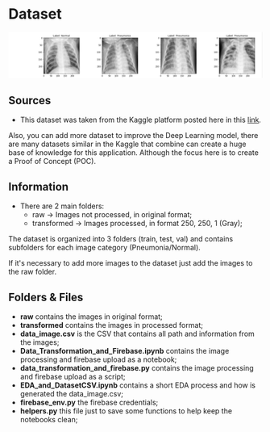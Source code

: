 # Dataset
![Optional Text](../images/dataset_sample.png)

## Sources 
- This dataset was taken from the Kaggle platform posted here in this [link](https://www.kaggle.com/paultimothymooney/chest-xray-pneumonia).

Also, you can add more dataset to improve the Deep Learning model, there are many datasets similar in the Kaggle that combine can create a huge base of knowledge for this application. Although the focus here is to create a Proof of Concept (POC).

## Information
- There are 2 main folders:
    - raw -> Images not processed, in original format;
    - transformed -> Images processed, in format 250, 250, 1 (Gray);


The dataset is organized into 3 folders (train, test, val) and contains subfolders for each image category (Pneumonia/Normal). 


If it's necessary to add more images to the dataset just add the images to the raw folder.


## Folders & Files

- **raw** contains the images in original format;
- **transformed** contains the images in processed format;
- **data_image.csv** is the CSV that contains all path and information from the images;
- **Data_Transformation_and_Firebase.ipynb** contains the image processing and firebase upload as a notebook;
- **data_transformation_and_firebase.py** contains the image processing and firebase upload as a script;
- **EDA_and_DatasetCSV.ipynb** contains a short EDA process and how is generated the data_image.csv;
- **firebase_env.py** the firebase credentials;
- **helpers.py** this file just to save some functions to help keep the notebooks clean;